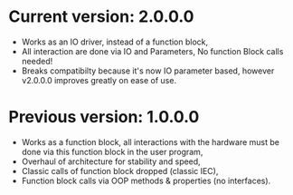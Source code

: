 # Current version: 2.0.0.0
- Works as an IO driver, instead of a function block,
- All interaction are done via IO and Parameters, No function Block calls needed!
- Breaks compatibilty because it's now IO parameter based, however v2.0.0.0 improves greatly on ease of use.


# Previous version: 1.0.0.0
- Works as a function block, all interactions with the hardware must be done via this function block in the user program,
- Overhaul of architecture for stability and speed,
- Classic calls of function block dropped (classic IEC),
- Function block calls via OOP methods & properties (no interfaces).
